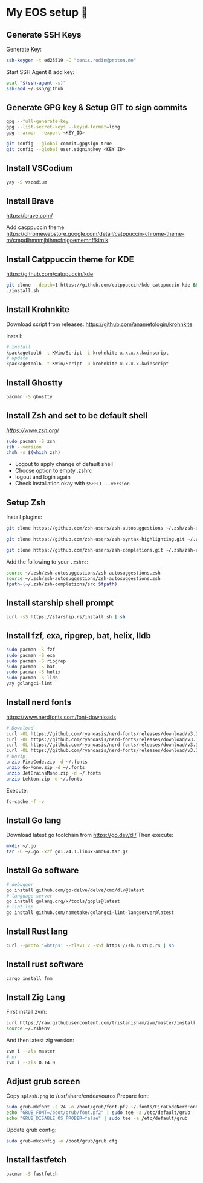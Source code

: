 # My EOS setup :rocket:

## Generate SSH Keys

Generate Key:
```bash
ssh-keygen -t ed25519 -C "denis.rodin@proton.me"
```
Start SSH Agent & add key:
```bash
eval "$(ssh-agent -s)"
ssh-add ~/.ssh/github
```

## Generate GPG key & Setup GIT to sign commits

```bash
gpg --full-generate-key
gpg --list-secret-keys --keyid-format=long
gpg --armor --export <KEY_ID>

git config --global commit.gpgsign true
git config --global user.signingkey <KEY_ID>
```

## Install VSCodium
```bash
yay -S vscodium
```

## Install Brave
https://brave.com/

Add cacppuccin theme: https://chromewebstore.google.com/detail/catppuccin-chrome-theme-m/cmpdlhmnmjhihmcfnigoememnffkimlk

## Install Catppuccin theme for KDE
https://github.com/catppuccin/kde

```bash
git clone --depth=1 https://github.com/catppuccin/kde catppuccin-kde && cd catppuccin-kde
./install.sh
```

## Install Krohnkite
Download script from releases:
https://github.com/anametologin/krohnkite

Install:
```bash
# install
kpackagetool6 -t KWin/Script -i krohnkite-x.x.x.x.kwinscript
# update
kpackagetool6 -t KWin/Script -u krohnkite-x.x.x.x.kwinscript
```

## Install Ghostty
```bash
pacman -S ghostty
```

## Install Zsh and set to be default shell
*https://www.zsh.org/*

```bash
sudo pacman -S zsh
zsh --version
chsh -s $(which zsh)
```
- Logout to apply change of default shell
- Choose option to empty .zshrc
- logout and login again
- Check installation okay with `$SHELL --version`

## Setup Zsh
Install plugins:
```bash
git clone https://github.com/zsh-users/zsh-autosuggestions ~/.zsh/zsh-autosuggestions

git clone https://github.com/zsh-users/zsh-syntax-highlighting.git ~/.zsh/zsh-syntax-highlighting

git clone https://github.com/zsh-users/zsh-completions.git ~/.zsh/zsh-completions
```
Add the following to your `.zshrc`:
```bash
source ~/.zsh/zsh-autosuggestions/zsh-autosuggestions.zsh
source ~/.zsh/zsh-autosuggestions/zsh-autosuggestions.zsh
fpath=(~/.zsh/zsh-completions/src $fpath)
```

## Install starship shell prompt
```bash
curl -sS https://starship.rs/install.sh | sh
```

## Install fzf, exa, ripgrep, bat, helix, lldb
```bash
sudo pacman -S fzf
sudo pacman -S exa
sudo pacman -S ripgrep
sudo pacman -S bat
sudo pacman -S helix
sudo pacman -S lldb
yay golangci-lint
```

## Install nerd fonts
https://www.nerdfonts.com/font-downloads
```bash
# Download
curl -OL https://github.com/ryanoasis/nerd-fonts/releases/download/v3.3.0/FiraCode.zip
curl -OL https://github.com/ryanoasis/nerd-fonts/releases/download/v3.3.0/Go-Mono.zip
curl -OL https://github.com/ryanoasis/nerd-fonts/releases/download/v3.3.0/JetBrainsMono.zip
curl -OL https://github.com/ryanoasis/nerd-fonts/releases/download/v3.3.0/Lekton.zip
# Unzip
unzip FiraCode.zip -d ~/.fonts
unzip Go-Mono.zip -d ~/.fonts
unzip JetBrainsMono.zip -d ~/.fonts
unzip Lekton.zip -d ~/.fonts
```
Execute:
```bash
fc-cache -f -v
```

## Install Go lang
Download latest go toolchain from https://go.dev/dl/
Then execute:
```bash
mkdir ~/.go
tar -C ~/.go -xzf go1.24.1.linux-amd64.tar.gz
```

## Install Go software
```bash
# debugger
go install github.com/go-delve/delve/cmd/dlv@latest
# language server
go install golang.org/x/tools/gopls@latest
# lint lsp
go install github.com/nametake/golangci-lint-langserver@latest
```

## Install Rust lang
```bash
curl --proto '=https' --tlsv1.2 -sSf https://sh.rustup.rs | sh
```

## Install rust software
```bash
cargo install fnm
```

## Install Zig Lang
First install zvm:
```bash
curl https://raw.githubusercontent.com/tristanisham/zvm/master/install.sh | bash
source ~/.zshenv
```
And then latest zig version:
```bash
zvm i --zls master
# or
zvm i --zls 0.14.0
```

## Adjust grub screen
Copy `splash.png` to /usr/share/endeavouros
Prepare font:
```bash
sudo grub-mkfont -s 24 -o /boot/grub/font.pf2 ~/.fonts/FiraCodeNerdFont-Regular.ttf
echo "GRUB_FONT=/boot/grub/font.pf2" | sudo tee -a /etc/default/grub
echo "GRUB_DISABLE_OS_PROBER=false" | sudo tee -a /etc/default/grub
```
Update grub config:
```bash
sudo grub-mkconfig -o /boot/grub/grub.cfg
```

## Install fastfetch
```bash
pacman -S fastfetch
```